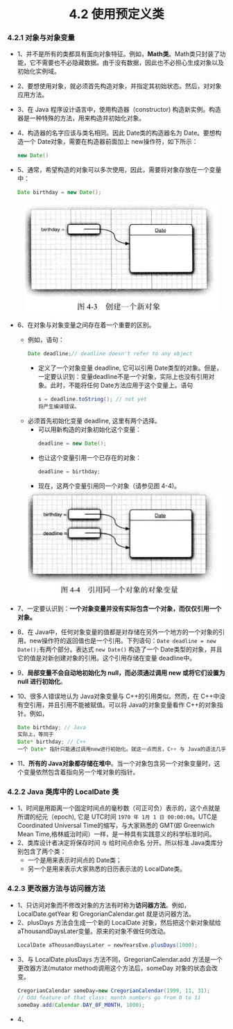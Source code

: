 <div align=center><h1>4.2 使用预定义类</h1></div>

### 4.2.1 对象与对象变量

* 1、并不是所有的类都具有面向对象特征。例如，**Math类**。Math类只封装了功能，它不需要也不必隐藏数据。由于没有数据，因此也不必担心生成对象以及初始化实例域。
* 2、要想使用对象，就必须首先构造对象，并指定其初始状态。然后，对对象应用方法。
* 3、在 Java 程序设计语言中，使用构造器（constructor) 构造新实例。构造器是一种特殊的方法，用来构造并初始化对象。
* 4、构造器的名字应该与类名相同。因此 Date类的构造器名为 Date。要想构造一个 Date对象，需要在构造器前面加上 new操作符，如下所示：
  ```java
  new Date()
  ```
* 5、通常，希望构造的对象可以多次使用，因此，需要将对象存放在一个变量中：
  ```java
  Date birthday = new Date();
  ```
  <div align="center"><img src="./img/002.png"/></div>

* 6、在对象与对象变量之间存在着一个重要的区别。
	* 例如，语句：
	  ```java
	  Date deadline;// deadline doesn't refer to any object
	  ```
		* 定义了一个对象变量 deadline, 它可以引用 Date类型的对象。但是，一定要认识到：变量deadline不是一个对象，实际上也没有引用对象。此时，不能将任何 Date方法应用于这个变量上。语句
		  ```java
		  s = deadline.toString(); // not yet
		  将产生编译错误。
		  ```
	* 必须首先初始化变量 deadline, 这里有两个选择。
		* 可以用新构造的对象初始化这个变量：
		  ```java
		  deadline = new Date();
		  ```
		* 也让这个变量引用一个已存在的对象：
		  ```java
		  deadline = birthday;
		  ```
		* 现在，这两个变量引用同一个对象（请参见图 4-4)。
  		<div align="center"><img src="./img/003.png"/></div>
* 7、一定要认识到：**一个对象变量并没有实际包含一个对象，而仅仅引用一个对象。**
* 8、在 Java中，任何对象变量的值都是对存储在另外一个地方的一个对象的引用。new操作符的返回值也是一个引用。下列语句：`Date deadline = new Date();`有两个部分。表达式 `new Date()` 构造了一个 Date类型的对象，并且它的值是对新创建对象的引用。这个引用存储在变量 deadline中。
* 9、**局部变量不会自动地初始化为 null，而必须通过调用 new 或将它们设置为 null 进行初始化**。
* 10、很多人错误地认为 Java对象变量与 C++的引用类似。然而，在 C++中没有空引用，并且引用不能被赋值。可以将 Java的对象变量看作 C++的对象指针。例如，
  ```java
  Date birthday; // Java
  实际上，等同于
  Date* birthday; // C++
  一个 Date* 指针只能通过调用new进行初始化。就这一点而言，C++ 与 Java的语法几乎是一样的。
  ```
* 11、**所有的 Java对象都存储在堆中**。当一个对象包含另一个对象变量时，这个变量依然包含着指向另一个堆对象的指针。

### 4.2.2  Java 类库中的 LocalDate 类
* 1、时间是用距离一个固定时间点的毫秒数（可正可负）表示的，这个点就是所谓的纪元（epoch), 它是 UTC时间 `1970 年 1月 1 日 00:00:00`。UTC是 Coordinated Universal Time的缩写，与大家熟悉的 GMT(即 Greenwich Mean Time,格林威治时间）一样，是一种具有实践意义的科学标准时间。
* 2、类库设计者决定将保存时间 ` 与 ` 给时间点命名 分开。所以标准 Java类库分别包含了两个类：
	* 一个是用来表示时间点的 Date类；
	* 另一个是用来表示大家熟悉的日历表示法的 LocalDate类。
### 4.2.3 更改器方法与访问器方法
* 1、只访问对象而不修改对象的方法有时称为**访问器方法**。例如，LocalDate.getYear 和 GregorianCalendar.get 就是访问器方法。
* 2、plusDays 方法会生成一个新的 LocalDate 对象，然后把这个新对象赋给 aThousandDaysLater变量。原来的对象不做任何改动。
  ```java
  LocalDate aThousandDaysLater = newYearsEve.plusDays(1000);
  ```
* 3、与 LocalDate.plusDays 方法不同，GregorianCalendar.add 方法是一个更改器方法(mutator method)调用这个方法后，someDay 对象的状态会改变。
  ```java
  CregorianCalendar someDay=new CregorianCalendar(1999, 11, 31);
  // Odd feature of that class: month numbers go from 0 to 11
  someDay.add(Calendar.DAY_0F_M0NTH, 1000);
  ```
* 4、
